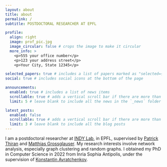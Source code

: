 ```yaml
---
layout: about
title: about
permalink: /
subtitle: POSTDOCTORAL RESEARCHER AT EPFL

profile:
  align: right
  image: prof_pic.jpg
  image_circular: false # crops the image to make it circular
  more_info: >
    <p>555 your office number</p>
    <p>123 your address street</p>
    <p>Your City, State 12345</p>

selected_papers: true # includes a list of papers marked as "selected={true}"
social: true # includes social icons at the bottom of the page

announcements:
  enabled: true # includes a list of news items
  scrollable: true # adds a vertical scroll bar if there are more than 3 news items
  limit: 5 # leave blank to include all the news in the `_news` folder

latest_posts:
  enabled: false
  scrollable: true # adds a vertical scroll bar if there are more than 3 new posts items
  limit: 3 # leave blank to include all the blog posts
---
```


I am a postdoctoral researcher at [INDY Lab](https://indy.epfl.ch), in EPFL, supervised by [Patrick Thiran](https://people.epfl.ch/patrick.thiran) and [Matthias Grossglauser](https://indy.epfl.ch/grossglauser/index.html). My research interests involve network analysis, especially graph clustering and random graphs. I obtained my PhD in Computer Science in 2022 from Inria Sophia Antipolis, under the supervision of [Konstantin Avratchenkov](https://www-sop.inria.fr/members/Konstantin.Avratchenkov/me.html).